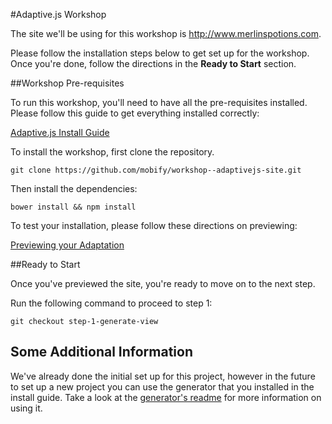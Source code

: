 #Adaptive.js Workshop

The site we'll be using for this workshop is http://www.merlinspotions.com. 

Please follow the installation steps below to get set up for the workshop. Once you're done, follow the directions in the **Ready to Start** section. 

##Workshop Pre-requisites

To run this workshop, you'll need to have all the pre-requisites installed. Please follow this guide to get everything installed correctly:

[Adaptive.js Install Guide](https://cloud.mobify.com/docs/adaptivejs/install-guide/)


To install the workshop, first clone the repository.

```
git clone https://github.com/mobify/workshop--adaptivejs-site.git
```

Then install the dependencies:

```
bower install && npm install
```

To test your installation, please follow these directions on previewing:

[Previewing your Adaptation](https://cloud.mobify.com/docs/adaptivejs/getting-started/#/previewing-your-adaptation/)


##Ready to Start

Once you've previewed the site, you're ready to move on to the next step. 

Run the following command to proceed to step 1:

```
git checkout step-1-generate-view
```

## Some Additional Information

We've already done the initial set up for this project, however in the future to set up a new project you can use the generator that you installed in the install guide. Take a look at the [generator's readme](https://github.com/mobify/generator-adaptivejs) for more information on using it.